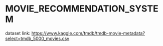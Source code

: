 # MOVIE_RECOMMENDATION_SYSTEM
dataset link: https://www.kaggle.com/tmdb/tmdb-movie-metadata?select=tmdb_5000_movies.csv
